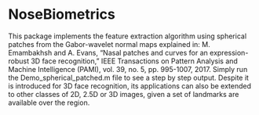 # NoseBiometrics
This package implements the feature extraction algorithm using spherical patches from the Gabor-wavelet normal maps explained in:  M. Emambakhsh and A. Evans, “Nasal patches and curves for an expression-robust 3D face recognition,”  IEEE Transactions on Pattern Analysis and Machine Intelligence (PAMI), vol. 39, no. 5, pp. 995-1007, 2017.  Simply run the Demo_spherical_patched.m file to see a step by step output. Despite it is introduced for 3D face recognition, its applications can also be extended to other classes of 2D, 2.5D or 3D images, given a set of landmarks are available over the region.
